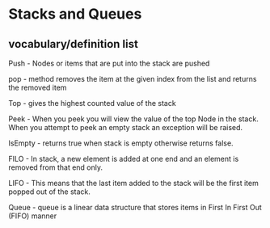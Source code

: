 # Stacks and Queues

## vocabulary/definition list

Push -  Nodes or items that are put into the stack are pushed

pop - method removes the item at the given index from the list and returns the removed item

Top - gives the highest counted value of the stack

Peek - When you peek you will view the value of the top Node in the stack. When you attempt to peek an empty stack an exception will be raised.

IsEmpty - returns true when stack is empty otherwise returns false.

FILO - In stack, a new element is added at one end and an element is removed from that end only.

LIFO - This means that the last item added to the stack will be the first item popped out of the stack.

Queue - queue is a linear data structure that stores items in First In First Out (FIFO) manner
